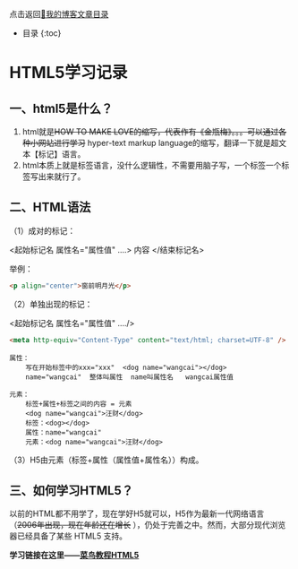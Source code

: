 点击返回[🔗我的博客文章目录](https://percheung.github.io/#/toc)
* 目录
{:toc}

# HTML5学习记录

## 一、html5是什么？

 1. html就是~~HOW TO MAKE LOVE的缩写，代表作有《金瓶梅》。。。可以通过各种小网站进行学习~~ hyper-text markup language的缩写，翻译一下就是超文本【标记】语言。
 2. html本质上就是标签语言，没什么逻辑性，不需要用脑子写，一个标签一个标签写出来就行了。

## 二、HTML语法

（1）成对的标记：

<起始标记名 属性名="属性值"   ....> 内容 </结束标记名>

举例：

```html
<p align="center">窗前明月光</p>
```

（2）单独出现的标记：

<起始标记名  属性名="属性值"   ..../> 


```html
<meta http-equiv="Content-Type" content="text/html; charset=UTF-8" />
```
    属性：
        写在开始标签中的xxx="xxx"  <dog name="wangcai"></dog>
        name="wangcai"  整体叫属性  name叫属性名   wangcai属性值
    
    元素：
        标签+属性+标签之间的内容 = 元素
        <dog name="wangcai">汪财</dog>
        标签：<dog></dog>
        属性：name="wangcai" 
        元素：<dog name="wangcai">汪财</dog>
（3）H5由元素（标签+属性（属性值+属性名））构成。
## 三、如何学习HTML5？
以前的HTML都不用学了，现在学好H5就可以，H5作为最新一代网络语言（~~2006年出现，现在年龄还在增长~~ ），仍处于完善之中。然而，大部分现代浏览器已经具备了某些 HTML5 支持。

**学习链接在这里——[菜鸟教程HTML5](https://www.runoob.com/html/html5-intro.html)**